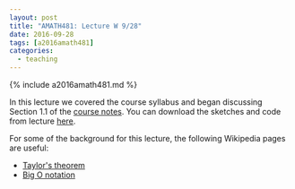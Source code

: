 ```yaml
---
layout: post
title: "AMATH481: Lecture W 9/28"
date: 2016-09-28
tags: [a2016amath481]
categories:
  - teaching
---
```


{% include a2016amath481.md %}

In this lecture we covered the course syllabus
and began discussing Section 1.1 of the [course notes](/teaching/courses/uw-amath-481-a-2016/resources/581-notes-kutz.pdf). You can download
the sketches and code from lecture [here](/teaching/courses/uw-amath-481-a-2016/resources/lec-09-28.zip).

For some of the background for this lecture, the
following Wikipedia pages are useful:

- [Taylor's theorem](https://en.wikipedia.org/wiki/Taylor%27s_theorem)
- [Big O notation](https://en.wikipedia.org/wiki/Big_O_notation)
